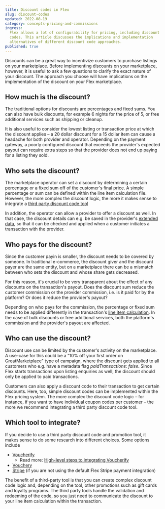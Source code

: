 ```yaml
---
title: Discount codes in Flex
slug: discount-codes
updated: 2022-08-19
category: concepts-pricing-and-commissions
ingress:
  Flex allows a lot of configurability for pricing, including discount
  codes. This article discusses the implications and implementation
  alternatives of different discount code approaches.
published: true
---
```


Discounts can be a great way to incentivize customers to purchase
listings on your marketplace. Before implementing discounts on your
marketplace, however, it is useful to ask a few questions to clarify the
exact nature of your discount. The approach you choose will have
implications on the implementation of the discount on your Flex
marketplace.

## How much is the discount?

The traditional options for discounts are percentages and fixed sums.
You can also have bulk discounts, for example 6 nights for the price of
5, or free additional services such as shipping or cleanup.

It is also useful to consider the lowest listing or transaction price at
which the discount applies – a 20 dollar discount for a 15 dollar item
can cause a headache for both provider and operator. Depending on the
payment gateway, a poorly configured discount that exceeds the
provider's expected payout can require extra steps so that the provider
does not end up paying for a listing they sold.

## Who sets the discount?

The marketplace operator can set a discount by determining a certain
percentage or a fixed sum off of the customer's final price. A simple
percentage or sum can be defined within the line item calculation file.
However, the more complex the discount logic, the more it makes sense to
integrate a [third party discount code tool](#which-tool-to-integrate)

In addition, the operator can allow a provider to offer a discount as
well. In that case, the discount details can e.g. be saved in the
provider's [extended data](/concepts/user-extended-data/), so that it
can be checked and applied when a customer initiates a transaction with
the provider.

## Who pays for the discount?

Since the customer payin is smaller, the discount needs to be covered by
someone. In traditional e-commerce, the discount giver and the discount
payer are the same entity, but on a marketplace there can be a mismatch
between who sets the discount and whose share gets decreased.

For this reason, it's crucial to be very transparent about the effect of
any discounts on the transaction's payout. Does the discount sum reduce
the customer commission or the provider commission, i.e. is it paid for
by the platform? Or does it reduce the provider's payout?

Depending on who pays for the commission, the percentage or fixed sum
needs to be applied differently in the transaction's
[line item calculation](/concepts/pricing/#line-items). In the case of
bulk discounts or free additional services, both the platform's
commission and the provider's payout are affected.

## Who can use the discount?

Discount use can be limited by the customer's activity on the
marketplace. A use-case for this could be a "10% off your first order on
GreatMarketplace" type of campaign, where the discount gets applied to
all customers who e.g. have a metadata flag _paidTransactions: false_.
Since Flex starts transactions upon listing enquiries as well, the
discount should only be applied to paid transactions.

Customers can also apply a discount code to their transaction to get
certain discounts. Here, too, simple discount codes can be implemented
within the Flex pricing system. The more complex the discount code logic
– for instance, if you want to have individual coupon codes per customer
– the more we recommend integrating a third party discount code tool.

## Which tool to integrate?

If you decide to use a third party discount code and promotion tool, it
makes sense to do some research into different choices. Some options
include

- [Voucherify](https://docs.voucherify.io/docs)
  - Read more:
    [High-level steps to integrating Voucherify](/concepts/integrations-introduction/#voucherify-discount-coupons)
- [Vouchery](https://www.vouchery.io/)
- [Stripe](https://stripe.com/docs/api/coupons) (if you are not using
  the default Flex Stripe payment integration)

The benefit of a third-party tool is that you can create complex
discount code logic and, depending on the tool, other promotions such as
gift cards and loyalty programs. The third party tools handle the
validation and redeeming of the code, so you just need to communicate
the discount to your line item calculation within the transaction.
